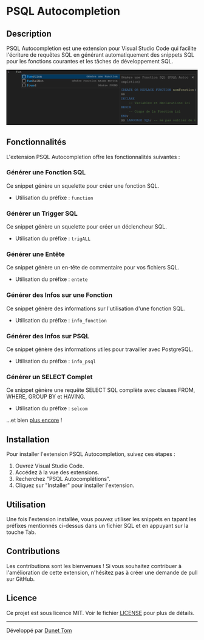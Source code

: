 # PSQL Autocompletion

## Description

PSQL Autocompletion est une extension pour Visual Studio Code qui facilite l'écriture de requêtes SQL en générant automatiquement des snippets SQL pour les fonctions courantes et les tâches de développement SQL.

![Capture d'écran de PSQL Autocompletion](./data/img/screenUtilisation.png)

## Fonctionnalités

L'extension PSQL Autocompletion offre les fonctionnalités suivantes :

### Générer une Fonction SQL

Ce snippet génère un squelette pour créer une fonction SQL.

- Utilisation du préfixe : `function`

### Générer un Trigger SQL

Ce snippet génère un squelette pour créer un déclencheur SQL.

- Utilisation du préfixe : `trigALL`

### Générer une Entête

Ce snippet génère un en-tête de commentaire pour vos fichiers SQL.

- Utilisation du préfixe : `entete`

### Générer des Infos sur une Fonction

Ce snippet génère des informations sur l'utilisation d'une fonction SQL.

- Utilisation du préfixe : `info_fonction`

### Générer des Infos sur PSQL

Ce snippet génère des informations utiles pour travailler avec PostgreSQL.

- Utilisation du préfixe : `info_psql`

### Générer un SELECT Complet

Ce snippet génère une requête SELECT SQL complète avec clauses FROM, WHERE, GROUP BY et HAVING.

- Utilisation du préfixe : `selcom`

...et bien [plus encore](./data/info/info.md) !

## Installation

Pour installer l'extension PSQL Autocompletion, suivez ces étapes :

1. Ouvrez Visual Studio Code.
2. Accédez à la vue des extensions.
3. Recherchez "PSQL Autocomplétions".
4. Cliquez sur "Installer" pour installer l'extension.

## Utilisation

Une fois l'extension installée, vous pouvez utiliser les snippets en tapant les préfixes mentionnés ci-dessus dans un fichier SQL et en appuyant sur la touche Tab.

<!-- ![Utilisation des snippets](usage.gif) -->

## Contributions

Les contributions sont les bienvenues ! Si vous souhaitez contribuer à l'amélioration de cette extension, n'hésitez pas à créer une demande de pull sur GitHub.

## Licence

Ce projet est sous licence MIT. Voir le fichier [LICENSE](LICENSE.md) pour plus de détails.

---

Développé par [Dunet Tom](https://github.com/Oridoshi)
